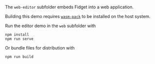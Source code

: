 The `web-editor` subfolder embeds Fidget into a web application.

Building this demo requires [`wasm-pack`](https://rustwasm.github.io/wasm-pack/)
to be installed on the host system.

Run the editor demo in the `web` subfolder with

```
npm install
npm run serve
```

Or bundle files for distribution with

```
npm run build
```

